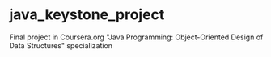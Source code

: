 # java_keystone_project
Final project in Coursera.org "Java Programming: Object-Oriented Design of Data Structures" specialization
